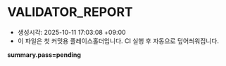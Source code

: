 # VALIDATOR_REPORT

- 생성시각: 2025-10-11 17:03:08 +09:00
- 이 파일은 첫 커밋용 플레이스홀더입니다. CI 실행 후 자동으로 덮어씌워집니다.

**summary.pass=pending**
